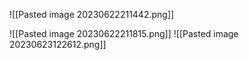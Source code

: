 ![[Pasted image 20230622211442.png]]

![[Pasted image 20230622211815.png]]
![[Pasted image 20230623122612.png]]
